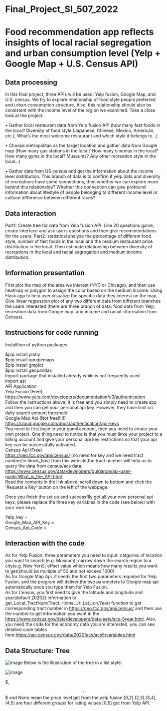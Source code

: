 #                                                                   Final_Project_SI_507_2022

# Food recommendation app reflects insights of local racial segregation and urban consumption level (Yelp + Google Map + U.S. Census API)

## Data processing

In this final project, three APIs will be used: Yelp fusion, Google Map, and U.S. census. We try to explore relationship of food style people preferred and urban consumption structure. Also, this relationship should also be consistent with the income level of the region we examined. Take a close look at the project:

•	Gather local restaurant data from Yelp fusion API (how many fast foods in the local? Diversity of food style (Japanese, Chinese, Mexico, American, etc.), What’s the most welcome restaurant and which style it belongs to...)

•	Choose metropolitan as the target location and gather data from Google map (How many gas stations in the local? How many cinemas in the local? How many gyms in the local? Museums? Any other recreation style in the local...)

•	Gather data from US census and get the information about the income level distribution. This branch of data is to confirm if yelp data and diversity of recreations have some connections, then whether we can explore more behind this relationship? Whether this connection can give profound information about lifestyle of people belonging to different income level or cultural difference between different races?

## Data interaction

Part1: Create tree for data from Yelp fusion API. Like 20 questions game, create interface and ask users questions and then give recommendations for the users.
Part2: statistical analyze the percentage of different food style, number of fast foods in the local and the medium restaurant price distribution in the local. Then estimate relationship between diversity of recreations in the local and racial segregation and medium income distribution.

## Information presentation

First plot the map of the area we interest (NYC or Chicago), and then use heatmap or polygon to assign the color based on the medium income. Using Flask app to help user visualize the specific data they interest on the map. Give linear regression plot of any two different data from different branches the users interested (there are three branch of data: food data from Yelp, recreation data from Google map, and income and racial information from Census).

## Instructions for code running

Installtion of python packages

$pip install plotly <br />
$pip install googlemaps <br />
$pip install gmplot <br />
$pip install geopandas
<br />
Import package that installed already while is not frequently used
<br />
import ast
<br />
API Application
<br />
Yelp Fusion (Free)<br />
https://www.yelp.com/developers/documentation/v3/authentication <br />
Follow the instructions above, it is free and you simply need to create app and then you can get your personal api key. However, they have limit on daliy search amount threshold <br />
Google Map Api (Not free!!!!!) <br />
https://cloud.google.com/docs/authentication/api-keys <br />
You need to first login in your gamil account, then you need to create your own project. One thing need to notice is that you must linke your project to a billing account and give your personal api key restrictions so that your api key can be successfully activated.<br />
Census Api (Free) <br />
https://geo.fcc.gov/api/census/ (no need for key and we need tract number(in block_fips) from this website,the tract number will help us to query the data from census/acs data. <br />
https://www.census.gov/data/developers/guidance/api-user-guide.What_is_the_API.html <br />
Read the contents in the link above. scroll down to bottom and click the 'Request a Key' button on the left of the webpage.

Once you finish the set up and successflly get all your new personal api keys, please replace the three key variables in the code (see below) with your own keys. 

Yelp_key = <your key> <br />
Google_Map_API_Key = <your key> <br />
Census_Api_Code = <your key> <br />

## Interaction with the code
  As for Yelp Fusion. three parameters you need to input: catgories of location you want to search (e.g. Museum); narrow down the search region to a city(e.g. New York); offset value which means how many results you want to get(should be multiple of 50 and not exceed 1000)<br />
  As for Google Map Api, it needs the first two parameters required for Yelp Fusion, and the program will deliver the two parameters to Google map api automatically once you type them for Yelp Fusion.<br />
  As for Census, you first need to give the latitude and longitude and year(default 20202) information to get_Local_TractNum(Tract_Home_Url,Lat,Lon,Year) function to get corresponding tract number in https://geo.fcc.gov/api/census/  and then use the number to get information you want in the https://www.census.gov/data/developers/data-sets/acs-5year.html. Also, you need the code for the economy data you are interested, you can see detalied code tables here:https://api.census.gov/data/2020/acs/acs5/variables.html<br />
  
## Data Structure: Tree
  
  ![image](https://user-images.githubusercontent.com/58121031/166068492-242df513-3bd6-4c48-8843-bf05337349a0.png)
Below is the illustration of the tree in a list style:
  
![image](https://user-images.githubusercontent.com/58121031/166069151-4601caf4-034d-45b3-8943-e3597f5e11e3.png)
  
$, $$, $$$ and None mean the price level get from the yelp fusion
[0,2],(2,3],(3,4],(4,5] are four different groups for rating values [0,5] got from Yelp API.
